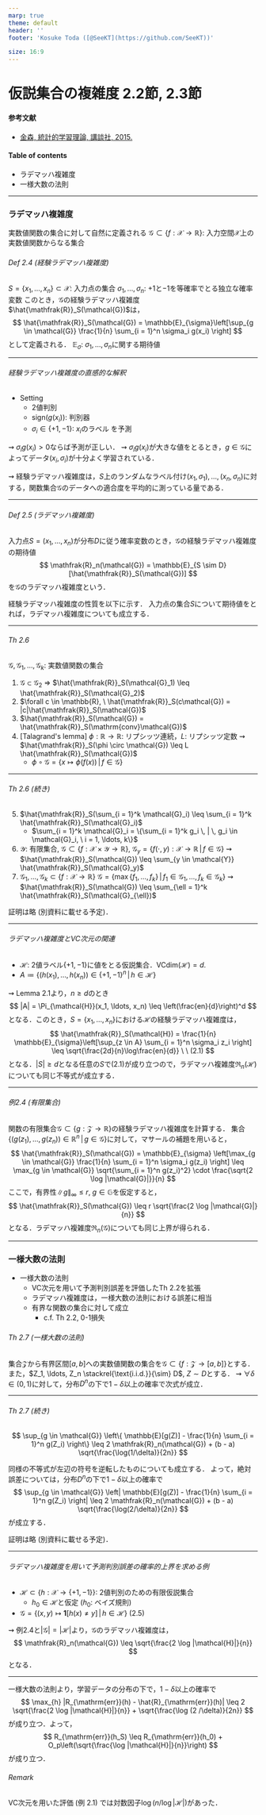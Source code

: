 ```yaml
---
marp: true
theme: default
header: ''
footer: 'Kosuke Toda ([@SeeKT](https://github.com/SeeKT))'

size: 16:9
---
```

<!-- paginate: true -->
# 仮説集合の複雑度 2.2節, 2.3節
#### 参考文献
- [金森, 統計的学習理論, 講談社, 2015.](https://sites.google.com/site/tokyotechkanamoritakafumilab/)
#### Table of contents
- ラデマッハ複雑度
- 一様大数の法則

---
### ラデマッハ複雑度
実数値関数の集合に対して自然に定義される
$\mathcal{G} \subset \{f: \mathcal{X} \to \mathbb{R}\}$: 入力空間$\mathcal{X}$上の実数値関数からなる集合

###### Def 2.4 (経験ラデマッハ複雑度)
$S = \{x_1, \ldots, x_n\} \subset \mathcal{X}$: 入力点の集合
$\sigma_1, \ldots, \sigma_n$: $+1$と$-1$を等確率でとる独立な確率変数
このとき，$\mathcal{G}$の経験ラデマッハ複雑度$\hat{\mathfrak{R}}_S(\mathcal{G})$は，
$$
\hat{\mathfrak{R}}_S(\mathcal{G}) = \mathbb{E}_{\sigma}\left[\sup_{g \in \mathcal{G}} \frac{1}{n} \sum_{i = 1}^n \sigma_i g(x_i) \right]
$$
として定義される．
$\mathbb{E}_{\sigma}$: $\sigma_1, \ldots, \sigma_n$に関する期待値

---
###### 経験ラデマッハ複雑度の直感的な解釈
- Setting
    - 2値判別
    - $\mathrm{sign}(g(x_i))$: 判別器
    - $\sigma_i \in \{+1, -1\}$: $x_i$のラベル を予測

$\rightsquigarrow$ $\sigma_i g(x_i) > 0$ならば予測が正しい．
$\rightsquigarrow$ $\sigma_i g(x_i)$が大きな値をとるとき，$g \in \mathcal{G}$によってデータ$(x_i, \sigma_i)$が十分よく学習されている．

$\rightsquigarrow$ 経験ラデマッハ複雑度は，$S$上のランダムなラベル付け$(x_1, \sigma_1), \ldots, (x_n, \sigma_n)$に対する，関数集合$\mathcal{G}$のデータへの適合度を平均的に測っている量である．

---
###### Def 2.5 (ラデマッハ複雑度)
入力点$S = (x_1, \ldots, x_n)$が分布$D$に従う確率変数のとき，$\mathcal{G}$の経験ラデマッハ複雑度の期待値
$$
\mathfrak{R}_n(\mathcal{G}) = \mathbb{E}_{S \sim D}[\hat{\mathfrak{R}}_S(\mathcal{G})]
$$
を$\mathcal{G}$のラデマッハ複雑度という．

経験ラデマッハ複雑度の性質を以下に示す．
入力点の集合$S$について期待値をとれば，ラデマッハ複雑度についても成立する．

---
###### Th 2.6
$\mathcal{G}, \mathcal{G}_1, \ldots, \mathcal{G}_k$: 実数値関数の集合
1. $\mathcal{G} \subset \mathcal{G}_2$ $\Rightarrow$ $\hat{\mathfrak{R}}_S(\mathcal{G}_1) \leq \hat{\mathfrak{R}}_S(\mathcal{G}_2)$
2. $\forall c \in \mathbb{R}, \ \hat{\mathfrak{R}}_S(c\mathcal{G}) = |c|\hat{\mathfrak{R}}_S(\mathcal{G})$
3. $\hat{\mathfrak{R}}_S(\mathcal{G}) = \hat{\mathfrak{R}}_S(\mathrm{conv}\mathcal{G})$
4. [Talagrand's lemma]
$\phi: \mathbb{R} \to \mathbb{R}$: リプシッツ連続，$L$: リプシッツ定数
$\rightsquigarrow$ $\hat{\mathfrak{R}}_S(\phi \circ \mathcal{G}) \leq L \hat{\mathfrak{R}}_S(\mathcal{G})$
    - $\phi \circ \mathcal{G} = \{x \mapsto \phi(f(x)) \, | \, f \in \mathcal{G}\}$

---

###### Th 2.6 (続き)
5. $\hat{\mathfrak{R}}_S(\sum_{i = 1}^k \mathcal{G}_i) \leq \sum_{i = 1}^k \hat{\mathfrak{R}}_S(\mathcal{G}_i)$
    - $\sum_{i = 1}^k \mathcal{G}_i = \{\sum_{i = 1}^k g_i \, | \, g_i \in \mathcal{G}_i, \ i = 1, \ldots, k\}$
6. $\mathcal{Y}$: 有限集合, $\mathcal{G} \subset \{f: \mathcal{X} \times \mathcal{Y} \to \mathbb{R}\}$, $\mathcal{G}_y = \{f(\cdot, y): \mathcal{X} \to \mathbb{R} \, | \, f \in \mathcal{G}\}$
$\rightsquigarrow$ $\hat{\mathfrak{R}}_S(\mathcal{G}) \leq \sum_{y \in \mathcal{Y}} \hat{\mathfrak{R}}_S(\mathcal{G}_y)$
7. $\mathcal{G}_1, \ldots, \mathcal{G}_k \subset \{f: \mathcal{X} \to \mathbb{R}\}$
$\mathcal{G} = \{\max\{f_1, \ldots, f_k\} \, | \, f_1 \in \mathcal{G}_1, \ldots, f_k \in \mathcal{G}_k\}$
$\rightsquigarrow$ $\hat{\mathfrak{R}}_S(\mathcal{G}) \leq \sum_{\ell = 1}^k \hat{\mathfrak{R}}_S(\mathcal{G}_{\ell})$

証明は略 (別資料に載せる予定)．

---
###### ラデマッハ複雑度とVC次元の関連
- $\mathcal{H}$: 2値ラベル$\{+1, -1\}$に値をとる仮説集合．$\mathrm{VCdim}(\mathcal{H}) = d$.
- $A \coloneqq \{(h(x_1), \ldots, h(x_n)) \in \{+1, -1\}^n \, | \, h \in \mathcal{H}\}$

$\rightsquigarrow$ Lemma 2.1より，$n \geq d$のとき
$$
|A| = \Pi_{\mathcal{H}}(x_1, \ldots, x_n) \leq \left(\frac{en}{d}\right)^d
$$
となる．このとき，$S = \{x_1, \ldots, x_n\}$における$\mathcal{H}$の経験ラデマッハ複雑度は，
$$
\hat{\mathfrak{R}}_S(\mathcal{H}) = \frac{1}{n} \mathbb{E}_{\sigma}\left[\sup_{z \in A} \sum_{i = 1}^n \sigma_i z_i \right] \leq \sqrt{\frac{2d}{n}\log\frac{en}{d}} \ \ (2.1)
$$
となる．$|S| \geq d$となる任意の$S$で(2.1)が成り立つので，ラデマッハ複雑度$\mathfrak{R}_n(\mathcal{H})$についても同じ不等式が成立する．

---
###### 例2.4 (有限集合)
関数の有限集合$\mathcal{G} \subset \{g: \mathcal{Z} \to \mathbb{R}\}$の経験ラデマッハ複雑度を計算する．
集合$\{(g(z_1), \ldots, g(z_n)) \in \mathbb{R}^n \, | \, g \in \mathcal{G} \}$に対して，マサールの補題を用いると，
$$
\hat{\mathfrak{R}}_S(\mathcal{G}) = \mathbb{E}_{\sigma} \left[\max_{g \in \mathcal{G}} \frac{1}{n} \sum_{i = 1}^n \sigma_i g(z_i) \right] \leq \max_{g \in \mathcal{G}} \sqrt{\sum_{i = 1}^n g(z_i)^2} \cdot \frac{\sqrt{2 \log |\mathcal{G}|}}{n}
$$
ここで，有界性$\|g \|_{\infty} \leq r, \ g \in \mathbb{G}$を仮定すると，
$$
\hat{\mathfrak{R}}_S(\mathcal{G}) \leq r \sqrt{\frac{2 \log |\mathcal{G}|}{n}}
$$
となる．ラデマッハ複雑度$\mathfrak{R}_n(\mathcal{G})$についても同じ上界が得られる．

---
### 一様大数の法則
- 一様大数の法則
    - VC次元を用いて予測判別誤差を評価したTh 2.2を拡張
    - ラデマッハ複雑度は，一様大数の法則における誤差に相当
    - 有界な関数の集合に対して成立
        - c.f. Th 2.2, 0-1損失

###### Th 2.7 (一様大数の法則)
集合$\mathcal{Z}$から有界区間$[a, b]$への実数値関数の集合を$\mathcal{G} \subset \{f: \mathcal{Z} \to [a, b]\}$とする．
また，$Z_1, \ldots, Z_n \stackrel{\text{i.i.d.}}{\sim} D$, $Z \sim D$とする．
$\rightsquigarrow$ $\forall \delta \in (0, 1)$に対して，分布$D^n$の下で$1 - \delta$以上の確率で次式が成立．

---
###### Th 2.7 (続き)
$$
\sup_{g \in \mathcal{G}} \left\{ \mathbb{E}[g(Z)] - \frac{1}{n} \sum_{i = 1}^n g(Z_i) \right\} \leq 2 \mathfrak{R}_n(\mathcal{G}) + (b - a) \sqrt{\frac{\log(1/\delta)}{2n}}
$$

同様の不等式が左辺の符号を逆転したものについても成立する．
よって，絶対誤差については，分布$D^n$の下で$1 - \delta$以上の確率で
$$
\sup_{g \in \mathcal{G}} \left| \mathbb{E}[g(Z)] - \frac{1}{n} \sum_{i = 1}^n g(Z_i) \right| \leq 2 \mathfrak{R}_n(\mathcal{G}) + (b - a) \sqrt{\frac{\log(2/\delta)}{2n}}
$$
が成立する．

証明は略 (別資料に載せる予定)．

---
###### ラデマッハ複雑度を用いて予測判別誤差の確率的上界を求める例
- $\mathcal{H} \subset \{h: \mathcal{X} \to \{+1, -1\}\}$: 2値判別のための有限仮説集合
    - $h_0 \in \mathcal{H}$と仮定 ($h_0$: ベイズ規則)
- $\mathcal{G} = \{(x, y) \mapsto \boldsymbol{1}[h(x) \neq y] \, | \, h \in \mathcal{H}\} \ (2.5)$

$\rightsquigarrow$ 例2.4と$|\mathcal{G}| = |\mathcal{H}|$より，$\mathcal{G}$のラデマッハ複雑度は，
$$
\mathfrak{R}_n(\mathcal{G}) \leq \sqrt{\frac{2 \log |\mathcal{H}|}{n}}
$$
となる．

---
一様大数の法則より，学習データの分布の下で，$1 - \delta$以上の確率で
$$
\max_{h} |R_{\mathrm{err}}(h) - \hat{R}_{\mathrm{err}}(h)| \leq 2 \sqrt{\frac{2 \log |\mathcal{H}|}{n}} + \sqrt{\frac{\log (2 /\delta)}{2n}}
$$
が成り立つ．よって，
$$
R_{\mathrm{err}}(h_S) \leq R_{\mathrm{err}}(h_0) + O_p\left(\sqrt{\frac{\log |\mathcal{H}|}{n}}\right)
$$
が成り立つ．

###### Remark
VC次元を用いた評価 (例 2.1) では対数因子$\log(n/\log|\mathcal{H}|)$があった．